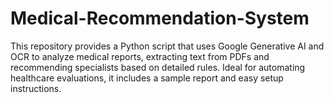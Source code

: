 # Medical-Recommendation-System
This repository provides a Python script that uses Google Generative AI and OCR to analyze medical reports, extracting text from PDFs and recommending specialists based on detailed rules. Ideal for automating healthcare evaluations, it includes a sample report and easy setup instructions.
